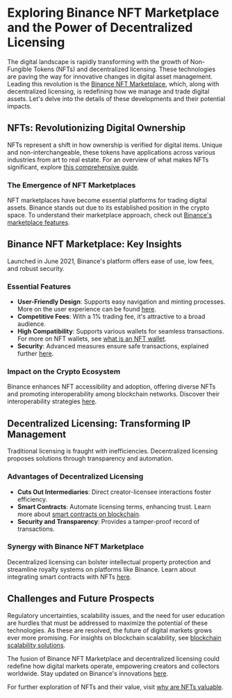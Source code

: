 # Exploring Binance NFT Marketplace and the Power of Decentralized Licensing

The digital landscape is rapidly transforming with the growth of Non-Fungible Tokens (NFTs) and decentralized licensing. These technologies are paving the way for innovative changes in digital asset management. Leading this revolution is the [Binance NFT Marketplace](https://www.binance.com/en/nft), which, along with decentralized licensing, is redefining how we manage and trade digital assets. Let's delve into the details of these developments and their potential impacts.

## NFTs: Revolutionizing Digital Ownership

NFTs represent a shift in how ownership is verified for digital items. Unique and non-interchangeable, these tokens have applications across various industries from art to real estate. For an overview of what makes NFTs significant, explore [this comprehensive guide](https://www.binance.com/en/blog/nft).

### The Emergence of NFT Marketplaces

NFT marketplaces have become essential platforms for trading digital assets. Binance stands out due to its established position in the crypto space. To understand their marketplace approach, check out [Binance's marketplace features](https://www.binance.com/en/nft/market).

## Binance NFT Marketplace: Key Insights

Launched in June 2021, Binance's platform offers ease of use, low fees, and robust security.

### Essential Features

- **User-Friendly Design**: Supports easy navigation and minting processes. More on the user experience can be found [here](https://www.binance.com/en/support/faq).
- **Competitive Fees**: With a 1% trading fee, it's attractive to a broad audience.
- **High Compatibility**: Supports various wallets for seamless transactions. For more on NFT wallets, see [what is an NFT wallet](https://www.license-token.com/wiki/what-is-an-nft-wallet).
- **Security**: Advanced measures ensure safe transactions, explained further [here](https://www.binance.com/en/blog/security).

### Impact on the Crypto Ecosystem

Binance enhances NFT accessibility and adoption, offering diverse NFTs and promoting interoperability among blockchain networks. Discover their interoperability strategies [here](https://www.binance.com/en/blog/partnerships).

## Decentralized Licensing: Transforming IP Management

Traditional licensing is fraught with inefficiencies. Decentralized licensing proposes solutions through transparency and automation.

### Advantages of Decentralized Licensing

- **Cuts Out Intermediaries**: Direct creator-licensee interactions foster efficiency.
- **Smart Contracts**: Automate licensing terms, enhancing trust. Learn more about [smart contracts on blockchain](https://www.license-token.com/wiki/smart-contracts-on-blockchain).
- **Security and Transparency**: Provides a tamper-proof record of transactions.

### Synergy with Binance NFT Marketplace

Decentralized licensing can bolster intellectual property protection and streamline royalty systems on platforms like Binance. Learn about integrating smart contracts with NFTs [here](https://www.binance.com/en/in/blog/nft/how-smart-contracts-are-changing-the-way-we-trade).

## Challenges and Future Prospects

Regulatory uncertainties, scalability issues, and the need for user education are hurdles that must be addressed to maximize the potential of these technologies. As these are resolved, the future of digital markets grows ever more promising. For insights on blockchain scalability, see [blockchain scalability solutions](https://www.license-token.com/wiki/blockchain-scalability-solutions).

The fusion of Binance NFT Marketplace and decentralized licensing could redefine how digital markets operate, empowering creators and collectors worldwide. Stay updated on Binance's innovations [here](https://www.binance.com/en/blog/innovation).

For further exploration of NFTs and their value, visit [why are NFTs valuable](https://www.license-token.com/wiki/why-are-nf-ts-valuable).